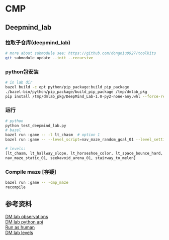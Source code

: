 # CMP

## Deepmind_lab

### 拉取子仓库(deepmind_lab)

```bash
# more about submodule see: https://github.com/dongniu0927/toolkits
git submodule update --init --recursive
```

### python包安装

```bash
# in lab dir
bazel build -c opt python/pip_package:build_pip_package
./bazel-bin/python/pip_package/build_pip_package /tmp/dmlab_pkg
pip install /tmp/dmlab_pkg/DeepMind_Lab-1.0-py2-none-any.whl --force-reinstall
```

### 运行

```bash
# python
python test_deepmind_lab.py
# bazel
bazel run :game -- -l lt_chasm  # option 1
bazel run :game -- --level_script=nav_maze_random_goal_01 --level_setting=logToStdErr=true  # option 2

# levels:
[lt_chasm, lt_hallway_slope, lt_horseshoe_color, lt_space_bounce_hard, nav_maze_random_goal_01,
nav_maze_static_01, seekavoid_arena_01, stairway_to_melon]
```

### Compile maze [存疑]

```bash
bazel run :game -- -cmp_maze
recompile
```

## 参考资料
[DM lab observations](https://github.com/dongniu0927/lab/blob/master/docs/users/observations.md)  
[DM lab python api](https://github.com/dongniu0927/lab/blob/master/docs/users/python_api.md)  
[Run as human](https://github.com/dongniu0927/lab/blob/master/docs/users/run_as_human.md)  
[DM lab levels](https://github.com/dongniu0927/lab/tree/master/game_scripts/levels)